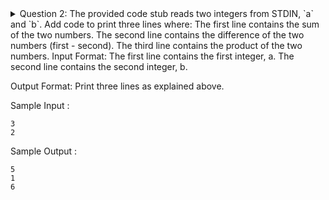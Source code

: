 <details> <summary>Question 2: The provided code stub reads two integers from STDIN, `a` and `b`. Add code to print three lines where:
The first line contains the sum of the two numbers.
The second line contains the difference of the two numbers (first - second).
The third line contains the product of the two numbers.
Input Format: The first line contains the first integer, a. The second line contains the second integer, b.
 
Output Format: Print three lines as explained above.

Sample Input :
```
3
2
```

Sample Output :
```
5
1
6
```
</summary>
Answer:

```python
Copy code
if __name__ == '__main__':
    a = int(input())
    b = int(input())
    print(a + b)
    print(a - b)
    print(a * b)
```
</details>
